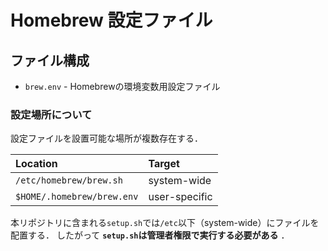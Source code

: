# Homebrew 設定ファイル

## ファイル構成

* `brew.env` - Homebrewの環境変数用設定ファイル

### 設定場所について

設定ファイルを設置可能な場所が複数存在する．

| Location | Target |
| :-- | :-- |
| `/etc/homebrew/brew.sh` | system-wide |
| `$HOME/.homebrew/brew.env` | user-specific |

本リポジトリに含まれる`setup.sh`では`/etc`以下（system-wide）にファイルを配置する．
したがって **`setup.sh`は管理者権限で実行する必要がある** ．
